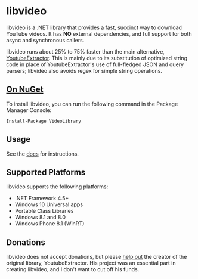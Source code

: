 # libvideo

libvideo is a .NET library that provides a fast, succinct way to download YouTube videos. It has **NO** external dependencies, and full support for both async and synchronous callers.

libvideo runs about 25% to 75% faster than the main alternative, [YoutubeExtractor](https://github.com/flagbug/YoutubeExtractor). This is mainly due to its substitution of optimized string code in place of YoutubeExtractor's use of full-fledged JSON and query parsers; libvideo also avoids regex for simple string operations.

## [On NuGet](https://www.nuget.org/packages/VideoLibrary)
To install libvideo, you can run the following command in the Package Manager Console:

    Install-Package VideoLibrary

## Usage

See the [docs](docs/README.md) for instructions.

## Supported Platforms

libvideo supports the following platforms:

- .NET Framework 4.5+
- Windows 10 Universal apps
- Portable Class Libraries
- Windows 8.1 and 8.0
- Windows Phone 8.1 (WinRT)

## Donations

libvideo does not accept donations, but please [help out](https://www.paypal.com/cgi-bin/webscr?cmd=_donations&business=daume%2edennis%40gmail%2ecom&lc=US&item_name=YoutubeExtractor&no_note=0&currency_code=USD&bn=PP%2dDonationsBF%3abtn_donate_LG%2egif%3aNonHostedGuest) the creator of the original library, YoutubeExtractor. His project was an essential part in creating libvideo, and I don't want to cut off his funds.
